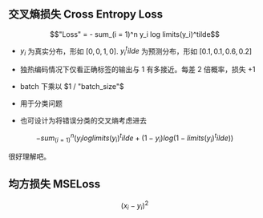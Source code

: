 ## 交叉熵损失 Cross Entropy Loss


$$"Loss" = - sum_(i = 1)^n y_i log limits(y_i)^tilde$$

- $y_i$ 为真实分布，形如 $[0, 0, 1, 0]$. $y_i^tilde$ 为预测分布，形如 $[0.1, 0.1, 0.6, 0.2]$
- 独热编码情况下仅看正确标签的输出与 $1$ 有多接近。每差 2 倍概率，损失 +1
- batch 下乘以 $1 / "batch_size"$

- 用于分类问题
- 也可设计为将错误分类的交叉熵考虑进去

$$- sum_(i = 1)^n (y_i log limits(y_i)^tilde + (1 - y_i) log (1 - limits(y_i)^tilde))$$

很好理解吧。

## 均方损失 MSELoss

$$(x_i - y_i)^2$$
